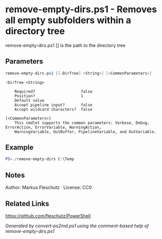 # remove-empty-dirs.ps1 - Removes all empty subfolders within a directory tree

remove-empty-dirs.ps1 [<DirTree>]
<DirTree> is the path to the directory tree

## Parameters
```powershell
remove-empty-dirs.ps1 [[-DirTree] <String>] [<CommonParameters>]

```

```
-DirTree <String>
    
    Required?                    false
    Position?                    1
    Default value                
    Accept pipeline input?       false
    Accept wildcard characters?  false
```

```
[<CommonParameters>]
    This cmdlet supports the common parameters: Verbose, Debug, ErrorAction, ErrorVariable, WarningAction, 
    WarningVariable, OutBuffer, PipelineVariable, and OutVariable.
```

## Example
```powershell
PS>./remove-empty-dirs C:\Temp
```


## Notes
Author: Markus Fleschutz · License: CC0

## Related Links
https://github.com/fleschutz/PowerShell

*Generated by convert-ps2md.ps1 using the comment-based help of remove-empty-dirs.ps1*
